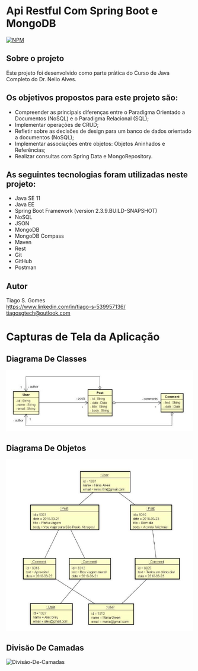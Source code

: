 # Api Restful Com Spring Boot e MongoDB
[![NPM](https://img.shields.io/npm/l/react)](https://github.com/tiagosgomes/Api-Restful-Spring-Boot-MongoDB/blob/main/LICENSE)

## Sobre o projeto

Este projeto foi desenvolvido como parte prática do Curso de Java Completo do Dr. Nelio Alves.

## Os objetivos propostos para este projeto são:
* Compreender as principais diferenças entre o Paradigma Orientado a Documentos (NoSQL) e o Paradigma Relacional (SQL);
* Implementar operações de CRUD;
* Refletir sobre as decisões de design para um banco de dados orientado a documentos (NoSQL);
* Implementar associações entre objetos: Objetos Aninhados e Referências;
* Realizar consultas com Spring Data e MongoRepository.

## As seguintes tecnologias foram utilizadas neste projeto:
* Java SE 11
* Java EE
* Spring Boot Framework (version 2.3.9.BUILD-SNAPSHOT)
* NoSQL
* JSON
* MongoDB
* MongoDB Compass
* Maven
* Rest
* Git
* GitHub
* Postman

## Autor

Tiago S. Gomes  
https://www.linkedin.com/in/tiago-s-539957136/  
tiagosgtech@outlook.com  

# Capturas de Tela da Aplicação

## Diagrama De Classes
![Diagrama-De-Classes](https://github.com/tiagosgomes/Api-Restful-Spring-Boot-MongoDB/blob/main/assets/01-Diagram-De-Classes.JPG)

## Diagrama De Objetos
![Diagrama-De-Objetos](https://github.com/tiagosgomes/Api-Restful-Spring-Boot-MongoDB/blob/main/assets/02-Diagrama-De-Objetos.JPG)

## Divisão De Camadas
![Divisão-De-Camadas](https://github.com/tiagosgomes/Api-Restful-Spring-Boot-MongoDB/blob/main/assets/03-Divis%C3%A3o-De-Camadas.JPG)  

